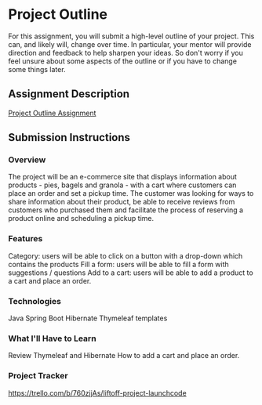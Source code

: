 # Project Outline
For this assignment, you will submit a high-level outline of your project. This can, and likely will, change over time. In particular, your mentor will provide direction and feedback to help sharpen your ideas. So don't worry if you feel unsure about some aspects of the outline or if you have to change some things later.

## Assignment Description
[Project Outline Assignment](https://education.launchcode.org/liftoff/modules/assignments/project-outline)

## Submission Instructions

### Overview
The project will be an e-commerce site that displays information about products - pies, bagels and granola - with a cart where customers can place an order and set a pickup time.
The customer was looking for ways to share information about their product, be able to receive reviews from customers who purchased them and facilitate the process of reserving a product online and scheduling a pickup time.

### Features
Category: users will be able to click on a button with a drop-down which contains the products
Fill a form: users will be able to fill a form with suggestions / questions
Add to a cart: users will be able to add a product to a cart and place an order.

### Technologies
Java
Spring Boot
Hibernate
Thymeleaf templates

### What I'll Have to Learn
Review Thymeleaf and Hibernate
How to add a cart and place an order.

### Project Tracker
https://trello.com/b/760zjjAs/liftoff-project-launchcode
